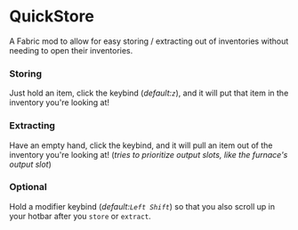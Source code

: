 # QuickStore
A Fabric mod to allow for easy storing / extracting out of inventories
without needing to open their inventories.

### Storing
Just hold an item, click the keybind (*default:`z`*), and it will put that item
in the inventory you're looking at!

### Extracting
Have an empty hand, click the keybind, and it will pull an item out of the
inventory you're looking at! (*tries to prioritize output slots, like the furnace's output slot*)

### Optional

Hold a modifier keybind (*default:`Left Shift`*) so that you also scroll up in your hotbar after you `store` or `extract`.
